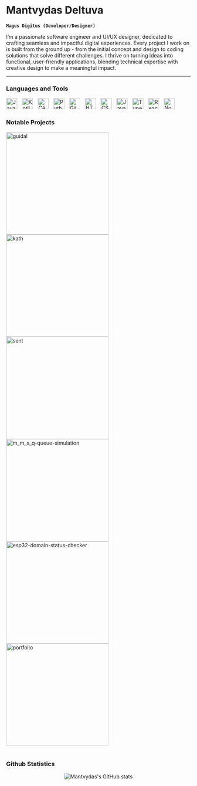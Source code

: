 # Mantvydas Deltuva

**`Magus Digitus (Developer/Designer)`**

I’m a passionate software engineer and UI/UX designer, dedicated to crafting seamless and impactful digital experiences. Every project I work on is built from the ground up - from the initial concept and design to coding solutions that solve different challenges. I thrive on turning ideas into functional, user-friendly applications, blending technical expertise with creative design to make a meaningful impact.

---

### Languages and Tools

<img align="left" alt="Java" width="30px" style="padding-right:10px; padding-bottom:8px;" src="https://cdn.jsdelivr.net/gh/devicons/devicon/icons/java/java-original.svg"/>
<img align="left" alt="Kotlin" width="30px" style="padding-right:10px; padding-bottom:8px;" src="https://cdn.jsdelivr.net/gh/devicons/devicon/icons/kotlin/kotlin-original.svg"/>
<img align="left" alt="C#" width="30px" style="padding-right:10px; padding-bottom:8px;" src="https://cdn.jsdelivr.net/gh/devicons/devicon/icons/csharp/csharp-original.svg" />
<img align="left" alt="Python" width="30px" style="padding-right:10px; padding-bottom:8px;" src="https://cdn.jsdelivr.net/gh/devicons/devicon/icons/python/python-plain.svg" />
<img align="left" alt="Git" width="30px" style="padding-right:10px; padding-bottom:8px;" src="https://cdn.jsdelivr.net/gh/devicons/devicon/icons/git/git-original.svg" />
<img align="left" alt="HTML" width="30px" style="padding-right:10px; padding-bottom:8px;" src="https://cdn.jsdelivr.net/gh/devicons/devicon/icons/html5/html5-plain.svg" />
<img align="left" alt="CSS" width="30px" style="padding-right:10px; padding-bottom:8px;" src="https://cdn.jsdelivr.net/gh/devicons/devicon/icons/css3/css3-plain.svg" />
<img align="left" alt="JavaScript" width="30px" style="padding-right:10px; padding-bottom:8px;" src="https://cdn.jsdelivr.net/gh/devicons/devicon/icons/javascript/javascript-plain.svg" />
<img align="left" alt="TypeScript" width="30px" style="padding-right:10px; padding-bottom:8px;" src="https://cdn.jsdelivr.net/gh/devicons/devicon/icons/typescript/typescript-plain.svg" />
<img align="left" alt="React" width="30px" style="padding-right:10px; padding-bottom:8px;" src="https://cdn.jsdelivr.net/gh/devicons/devicon/icons/react/react-original.svg" />
<img align="left" alt="NodeJS" width="30px" style="padding-right:10px; padding-bottom:8px;" src="https://cdn.jsdelivr.net/gh/devicons/devicon/icons/nodejs/nodejs-original.svg" />
<br />

#

### Notable Projects

<p align="left">
<a href="https://github.com/mantvydasdeltuva/guidal"><img width="279" src="https://denvercoder1-github-readme-stats.vercel.app/api/pin/?username=mantvydasdeltuva&repo=guidal&theme=apprentice&border_radius=8&title_color=F0F6FC&text_color=9198A1&bg_color=1E242A&icon_color=44911B&hide_border=true&show_icons=false" alt="guidal"></a>
<a href="https://github.com/mantvydasdeltuva/kath"><img width="279" src="https://denvercoder1-github-readme-stats.vercel.app/api/pin/?username=mantvydasdeltuva&repo=kath&theme=apprentice&border_radius=8&title_color=F0F6FC&text_color=9198A1&bg_color=1E242A&icon_color=44911B&hide_border=true&show_icons=false" alt="kath"></a>
<a href="https://github.com/mantvydasdeltuva/sent"><img width="279" src="https://denvercoder1-github-readme-stats.vercel.app/api/pin/?username=mantvydasdeltuva&repo=sent&theme=apprentice&border_radius=8&title_color=F0F6FC&text_color=9198A1&bg_color=1E242A&icon_color=44911B&hide_border=true&show_icons=false" alt="sent"></a>
<a href="https://github.com/mantvydasdeltuva/m_m_s_q-queue-simulation"><img width="279" src="https://denvercoder1-github-readme-stats.vercel.app/api/pin/?username=mantvydasdeltuva&repo=m_m_s_q-queue-simulation&theme=apprentice&border_radius=8&title_color=F0F6FC&text_color=9198A1&bg_color=1E242A&icon_color=44911B&hide_border=true&show_icons=false" alt="m_m_s_q-queue-simulation"></a>
<a href="https://github.com/mantvydasdeltuva/esp32-domain-status-checker"><img width="279" src="https://denvercoder1-github-readme-stats.vercel.app/api/pin/?username=mantvydasdeltuva&repo=esp32-domain-status-checker&theme=apprentice&border_radius=8&title_color=F0F6FC&text_color=9198A1&bg_color=1E242A&icon_color=44911B&hide_border=true&show_icons=false" alt="esp32-domain-status-checker"></a>
<a href="https://github.com/mantvydasdeltuva/parallel-processing-python-3_13"><img width="279" src="https://denvercoder1-github-readme-stats.vercel.app/api/pin/?username=mantvydasdeltuva&repo=parallel-processing-python-3_13&theme=apprentice&border_radius=8&title_color=F0F6FC&text_color=9198A1&bg_color=1E242A&icon_color=44911B&hide_border=true&show_icons=false" alt="portfolio"></a>
</p>

#

### Github Statistics

<div align="center">
<img src="https://github-readme-stats.vercel.app/api?username=mantvydasdeltuva&theme=apprentice&border_radius=8&text_color=F0F6FC&icon_color=44911B&bg_color=1E242A&ring_color=44911B&text_bold=false&show_icons=true&hide_title=true&hide_border=true" alt="Mantvydas's GitHub stats">  
</div>

